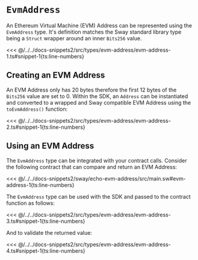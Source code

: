 # `EvmAddress`

An Ethereum Virtual Machine (EVM) Address can be represented using the `EvmAddress` type. It's definition matches the Sway standard library type being a `Struct` wrapper around an inner `Bits256` value.

<<< @/../../docs-snippets2/src/types/evm-address/evm-address-1.ts#snippet-1{ts:line-numbers}

## Creating an EVM Address

An EVM Address only has 20 bytes therefore the first 12 bytes of the `Bits256` value are set to 0. Within the SDK, an `Address` can be instantiated and converted to a wrapped and Sway compatible EVM Address using the `toEvmAddress()` function:

<<< @/../../docs-snippets2/src/types/evm-address/evm-address-2.ts#snippet-1{ts:line-numbers}

## Using an EVM Address

The `EvmAddress` type can be integrated with your contract calls. Consider the following contract that can compare and return an EVM Address:

<<< @/../../docs-snippets2/sway/echo-evm-address/src/main.sw#evm-address-1{ts:line-numbers}

The `EvmAddress` type can be used with the SDK and passed to the contract function as follows:

<<< @/../../docs-snippets2/src/types/evm-address/evm-address-3.ts#snippet-1{ts:line-numbers}

And to validate the returned value:

<<< @/../../docs-snippets2/src/types/evm-address/evm-address-4.ts#snippet-1{ts:line-numbers}
